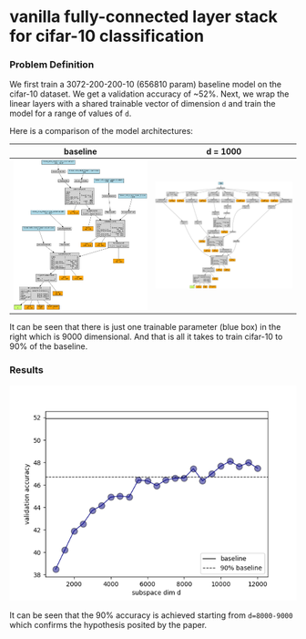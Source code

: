 # vanilla fully-connected layer stack for cifar-10 classification

### Problem Definition

We first train a 3072-200-200-10 (656810 param) baseline model on the cifar-10 dataset. We get a validation accuracy of ~52%.
Next, we wrap the linear layers with a shared trainable vector of dimension `d` and train the model for a range of values of `d`.

Here is a comparison of the model architectures:

| baseline                                          | d = 1000                                               |
|---------------------------------------------------|--------------------------------------------------------|
| ![baseline](./plot/baseline.png "baseline model") | ![subspace](./plot/intrinsic_dim.png "subspace model") |

It can be seen that there is just one trainable parameter (blue box) in the right which is 9000 dimensional. And that is all it takes to train cifar-10 to 90% of the baseline.

### Results

![performance for various values of d](./plot/cifar10-656810D.png "performance for various values of d")

It can be seen that the 90% accuracy is achieved starting from `d=8000-9000` which confirms the hypothesis posited by the paper.
